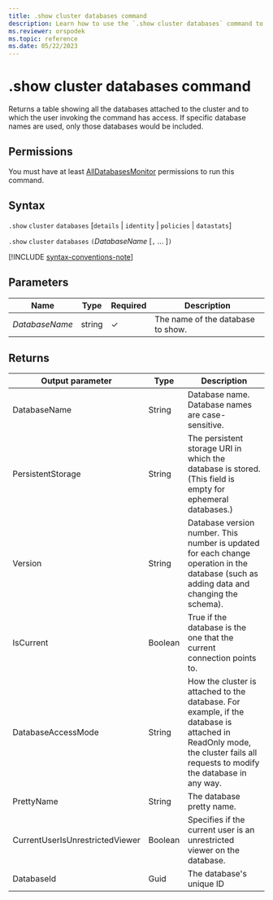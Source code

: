 ```yaml
---
title: .show cluster databases command
description: Learn how to use the `.show cluster databases` command to show the databases attached to the invoked cluster.
ms.reviewer: orspodek
ms.topic: reference
ms.date: 05/22/2023
---
```

# .show cluster databases command

Returns a table showing all the databases attached to the cluster and to which the user invoking the command has access. If specific database names are used, only those databases would
be included.

## Permissions

You must have at least [AllDatabasesMonitor](access-control/role-based-access-control.md) permissions to run this command.

## Syntax

`.show` `cluster` `databases` [`details` | `identity` | `policies` | `datastats`]

`.show` `cluster` `databases` `(`*DatabaseName* [`,` ... ]`)`

[!INCLUDE [syntax-conventions-note](../../../includes/syntax-conventions-note.md)]

## Parameters

|Name|Type|Required|Description|
|--|--|--|--|
|*DatabaseName*|string|&check;|The name of the database to show.|

## Returns

|Output parameter |Type |Description
|---|---|---
|DatabaseName  |String |Database name. Database names are case-sensitive.
|PersistentStorage  |String |The persistent storage URI in which the database is stored. (This field is empty for ephemeral databases.)
|Version  |String |Database version number. This number is updated for each change operation in the database (such as adding data and changing the schema).
|IsCurrent  |Boolean |True if the database is the one that the current connection points to.
|DatabaseAccessMode  |String |How the cluster is attached to the database. For example, if the database is attached in ReadOnly mode, the cluster fails all requests to modify the database in any way.
|PrettyName |String |The database pretty name.
|CurrentUserIsUnrestrictedViewer |Boolean | Specifies if the current user is an unrestricted viewer on the database.
|DatabaseId |Guid |The database's unique ID
